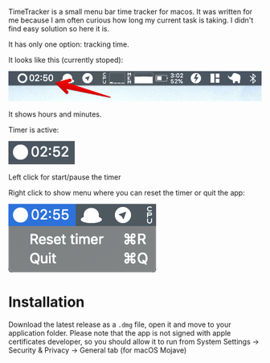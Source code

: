 TimeTracker is a small menu bar time tracker for macos.
It was written for me because I am often curious how long my current task is taking.
I didn't find easy solution so here it is.

It has only one option: tracking time.

It looks like this (currently stoped):

![](doc/screenshots/general_view.png)

It shows hours and minutes.

Timer is active:

![](doc/screenshots/active.png)

Left click for start/pause the timer

Right click to show menu where you can reset the timer or quit the app:

![](doc/screenshots/menu.png)

# Installation

Download the latest release as a `.dmg` file, open it and move to your application folder.
Please note that the app is not signed with apple certificates developer,
so you should allow it to run from System Settings -> Security & Privacy -> General tab (for macOS Mojave)





